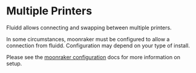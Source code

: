 # Multiple Printers

Fluidd allows connecting and swapping between multiple printers.

In some circumstances, moonraker must be configured to allow a connection from fluidd. Configuration may depend on your type of install.

Please see the [moonraker configuration](../setup/moonraker.md) docs for more information on setup.
